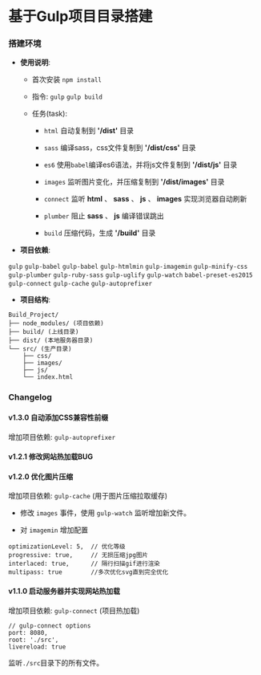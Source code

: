 # 基于Gulp项目目录搭建

### 搭建环境

- **使用说明**:

  - 首次安装 `npm install`

  - 指令: `gulp` `gulp build`

  - 任务(task):

    - `html` 自动复制到 **'/dist'** 目录

    - `sass` 编译sass，css文件复制到 **'/dist/css'** 目录

    - `es6` 使用`babel`编译es6语法，并将js文件复制到 **'/dist/js'** 目录

    - `images` 监听图片变化，并压缩复制到 **'/dist/images'** 目录

    - `connect` 监听 **html** 、 **sass** 、 **js** 、 **images** 实现浏览器自动刷新

    - `plumber` 阻止 **sass** 、 **js** 编译错误跳出

    - `build` 压缩代码，生成 **'/build'** 目录

- **项目依赖**:

`gulp` `gulp-babel` `gulp-babel` `gulp-htmlmin` `gulp-imagemin` `gulp-minify-css` `gulp-plumber` `gulp-ruby-sass` `gulp-uglify` `gulp-watch` `babel-preset-es2015` `gulp-connect` `gulp-cache` `gulp-autoprefixer`

- **项目结构**:

```
Build_Project/
├── node_modules/ (项目依赖)
├── build/ (上线目录)
├── dist/ (本地服务器目录)
└── src/ (生产目录)
    ├── css/
    ├── images/
    ├── js/
    └── index.html
```

### Changelog

#### v1.3.0  自动添加CSS兼容性前缀

增加项目依赖: `gulp-autoprefixer`

#### v1.2.1  修改网站热加载BUG

#### v1.2.0  优化图片压缩

增加项目依赖: `gulp-cache` (用于图片压缩拉取缓存)

- 修改 `images` 事件，使用 `gulp-watch` 监听增加新文件。

- 对 `imagemin` 增加配置

```
optimizationLevel: 5,  // 优化等级
progressive: true,     // 无损压缩jpg图片
interlaced: true,      // 隔行扫描gif进行渲染
multipass: true        //多次优化svg直到完全优化
```

#### v1.1.0  启动服务器并实现网站热加载

增加项目依赖: `gulp-connect` (项目热加载)

```
// gulp-connect options
port: 8080,
root: './src',
livereload: true
```

监听`./src`目录下的所有文件。

